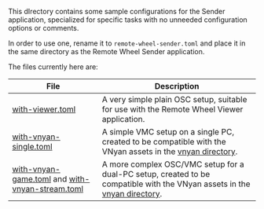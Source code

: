 This dIrectory contains some sample configurations for the Sender application, specialized for specific tasks with no unneeded configuration options or comments.

In order to use one, rename it to `remote-wheel-sender.toml` and place it in the same directory as the Remote Wheel Sender application.

The files currently here are:

| File | Description |
|------|-------------|
| [with-viewer.toml](with-viewer.toml) | A very simple plain OSC setup, suitable for use with the Remote Wheel Viewer application. |
| [with-vnyan-single.toml](with-vnyan-single.toml) | A simple VMC setup on a single PC, created to be compatible with the VNyan assets in the [vnyan directory](/vnyan). |
| [with-vnyan-game.toml](with-vnyan-game.toml) and [with-vnyan-stream.toml](with-vnyan-stream.toml) | A more complex OSC/VMC setup for a dual-PC setup, created to be compatible with the VNyan assets in the [vnyan directory](/vnyan). |
